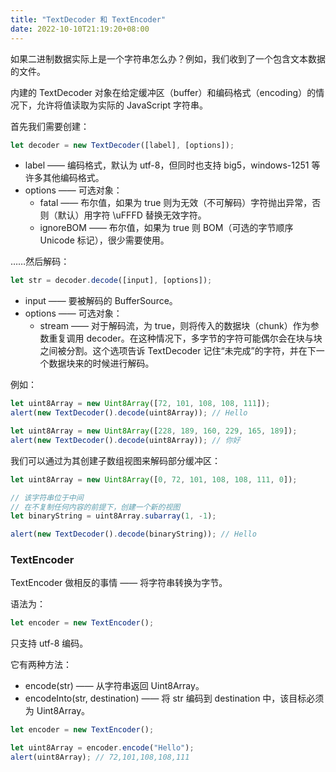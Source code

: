 ```yaml
---
title: "TextDecoder 和 TextEncoder"
date: 2022-10-10T21:19:20+08:00
---
```


如果二进制数据实际上是一个字符串怎么办？例如，我们收到了一个包含文本数据的文件。

内建的 TextDecoder 对象在给定缓冲区（buffer）和编码格式（encoding）的情况下，允许将值读取为实际的 JavaScript 字符串。

首先我们需要创建：

```js
let decoder = new TextDecoder([label], [options]);
```

- label —— 编码格式，默认为 utf-8，但同时也支持 big5，windows-1251 等许多其他编码格式。
- options —— 可选对象：
  - fatal —— 布尔值，如果为 true 则为无效（不可解码）字符抛出异常，否则（默认）用字符 \uFFFD 替换无效字符。
  - ignoreBOM —— 布尔值，如果为 true 则 BOM（可选的字节顺序 Unicode 标记），很少需要使用。

……然后解码：

```js
let str = decoder.decode([input], [options]);
```

- input —— 要被解码的 BufferSource。
- options —— 可选对象：
  - stream —— 对于解码流，为 true，则将传入的数据块（chunk）作为参数重复调用 decoder。在这种情况下，多字节的字符可能偶尔会在块与块之间被分割。这个选项告诉 TextDecoder 记住“未完成”的字符，并在下一个数据块来的时候进行解码。

例如：

```js
let uint8Array = new Uint8Array([72, 101, 108, 108, 111]);
alert(new TextDecoder().decode(uint8Array)); // Hello
```

```js
let uint8Array = new Uint8Array([228, 189, 160, 229, 165, 189]);
alert(new TextDecoder().decode(uint8Array)); // 你好
```

我们可以通过为其创建子数组视图来解码部分缓冲区：

```js
let uint8Array = new Uint8Array([0, 72, 101, 108, 108, 111, 0]);

// 该字符串位于中间
// 在不复制任何内容的前提下，创建一个新的视图
let binaryString = uint8Array.subarray(1, -1);

alert(new TextDecoder().decode(binaryString)); // Hello
```

### TextEncoder

TextEncoder 做相反的事情 —— 将字符串转换为字节。

语法为：

```js
let encoder = new TextEncoder();
```

只支持 utf-8 编码。

它有两种方法：

- encode(str) —— 从字符串返回 Uint8Array。
- encodeInto(str, destination) —— 将 str 编码到 destination 中，该目标必须为 Uint8Array。

```js
let encoder = new TextEncoder();

let uint8Array = encoder.encode("Hello");
alert(uint8Array); // 72,101,108,108,111
```